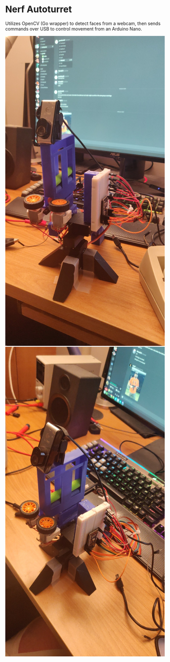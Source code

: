 # Nerf Autoturret
Utilizes OpenCV (Go wrapper) to detect faces from a webcam, then sends commands over USB to control movement from an Arduino Nano.

<img src="turret1.jpg" alt="turret1.jpg" style="height:25%"/>
<img src="turret2.jpg" alt="turret2.jpg" style="height:25%"/>

